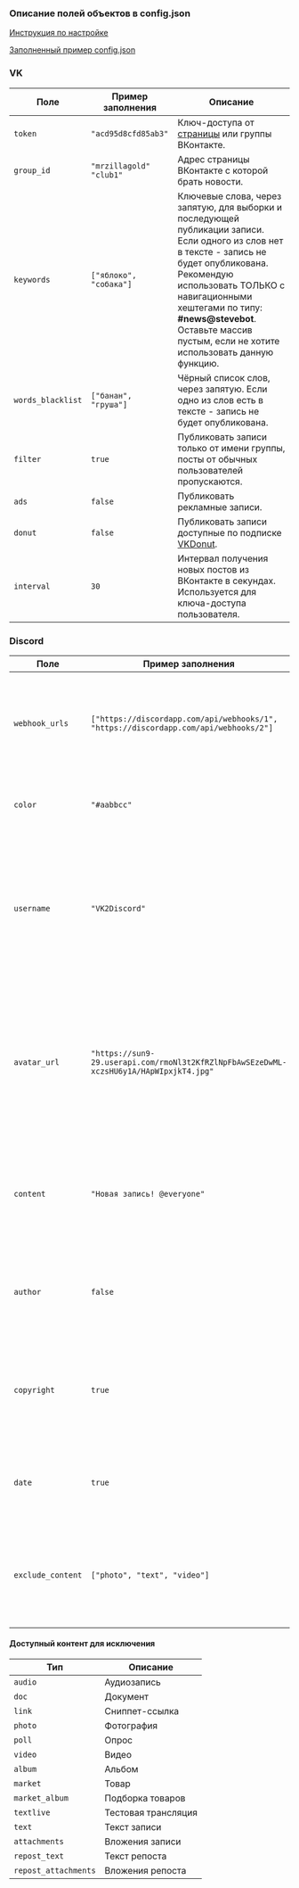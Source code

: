 ### Описание полей объектов в config.json

[Инструкция по настройке](https://github.com/MrZillaGold/VK2Discord/wiki/%D0%98%D0%BD%D1%81%D1%82%D1%80%D1%83%D0%BA%D1%86%D0%B8%D1%8F)

[Заполненный пример config.json](https://github.com/MrZillaGold/VK2Discord/blob/master/config_example.json)


### VK

| Поле              | Пример заполнения         | Описание                                                                                                                                                                                                                                                                                                |
| ----------------- | ------------------------- | ------------------------------------------------------------------------------------------------------------------------------------------------------------------------------------------------------------------------------------------------------------------------------------------------------- |
| `token`           | `"acd95d8cfd85ab3"`       | Ключ-доступа от [страницы](https://vk.cc/9bJ69C) или группы ВКонтакте.                                                                                                                                                                                                                                  |
| `group_id`        | `"mrzillagold"` `"club1"` | Адрес страницы ВКонтакте с которой брать новости.                                                                                                                                                                                                                                                       |
| `keywords`        | `["яблоко", "собака"]`    | Ключевые слова, через запятую, для выборки и последующей публикации записи. Если одного из слов нет в тексте - запись не будет опубликована. Рекомендую использовать ТОЛЬКО с навигационными хештегами по типу: **#news@stevebot**. Оставьте массив пустым, если не хотите использовать данную функцию. |
| `words_blacklist` | `["банан", "груша"]`      | Чёрный список слов, через запятую. Если одно из слов есть в тексте - запись не будет опубликована.                                                                                                                                                                                                      |
| `filter`          | `true`                    | Публиковать записи только от имени группы, посты от обычных пользователей пропускаются.                                                                                                                                                                                                                 |
| `ads`             | `false`                   | Публиковать рекламные записи.                                                                                                                                                                                                                                                                           |
| `donut`           | `false`                   | Публиковать записи доступные по подписке [VKDonut](https://vk.com/blog/vk-donut).                                                                                                                                                                                                                       |
| `interval`        | `30`                      | Интервал получения новых постов из ВКонтакте в секундах. Используется для ключа-доступа пользователя.                                                                                                                                                                                                   |

### Discord

| Поле              | Пример заполнения                                                                      | Описание                                                                                                                              |
| ----------------- | -------------------------------------------------------------------------------------- | ------------------------------------------------------------------------------------------------------------------------------------- |
| `webhook_urls`    | `["https://discordapp.com/api/webhooks/1", "https://discordapp.com/api/webhooks/2"]`   | WebHook-ссылки, можно использовать несколько ссылок на разные каналы Discord.                                                         |
| `color`           | `"#aabbcc"`                                                                            | Цвет рамки сообщения Discord в формате [HEX](https://www.color-hex.com/).                                                             |
| `username`        | `"VK2Discord"`                                                                         | Имя для Webhook, показывается в качестве имени бота. (Строку можно оставить пустой, если не хотите менять Webhook имя)                |
| `avatar_url`      | `"https://sun9-29.userapi.com/rmoNl3t2KfRZlNpFbAwSEzeDwML-xczsHU6y1A/HApWIpxjkT4.jpg"` | Ссылка на аватар Webhook, используется в качестве аватарки бота. (Строку можно оставить пустой, если не хотите менять Webhook аватар) |
| `content`         | `"Новая запись! @everyone"`                                                            | Сообщение которое добавляется перед отправкой, можно использовать для упоминаний.                                                     |
| `author`          | `false`                                                                                | Указывать автора записи ВКонтакте (если имеется) в сообщении Discord.                                                                 |
| `copyright`       | `true`                                                                                 | Указывать источник записи ВКонтакте и подпись автора (если имеется) в сообщении Discord.                                              |
| `date`            | `true`                                                                                 | Добавлять дату публикации записи ВКонтакте в сообщении Discord.                                                                       |
| `exclude_content` | `["photo", "text", "video"]`                                                           | Массив с типами контента для исключения из сообщения Discord. [Доступные значения](#доступный-контент-для-исключения).                                                     |

#### Доступный контент для исключения

| Тип                   | Описание                 |
| --------------------- | ------------------------ |
| `audio`               | Аудиозапись              |
| `doc`                 | Документ                 |
| `link`                | Сниппет-ссылка           |
| `photo`               | Фотография               |
| `poll`                | Опрос                    |
| `video`               | Видео                    |
| `album`               | Альбом                   |
| `market`              | Товар                    |
| `market_album`        | Подборка товаров         |
| `textlive`            | Тестовая трансляция      |
| `text`                | Текст записи             |
| `attachments`         | Вложения записи          |
| `repost_text`         | Текст репоста            |
| `repost_attachments`  | Вложения репоста         |
